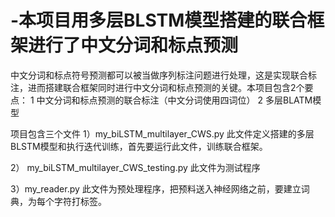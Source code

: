 # -本项目用多层BLSTM模型搭建的联合框架进行了中文分词和标点预测
中文分词和标点符号预测都可以被当做序列标注问题进行处理，这是实现联合标注，进而搭建联合框架同时进行中文分词和标点预测的关键。本项目包含2个要点：
1 中文分词和标点预测的联合标注（中文分词使用四词位）
2 多层BLATM模型



项目包含三个文件
1）my_biLSTM_multilayer_CWS.py 
此文件定义搭建的多层BLSTM模型和执行迭代训练，首先要运行此文件，训练联合框架。

2） my_biLSTM_multilayer_CWS_testing.py
此文件为测试程序

3）my_reader.py
此文件为预处理程序，把预料送入神经网络之前，要建立词典，为每个字符打标签。
